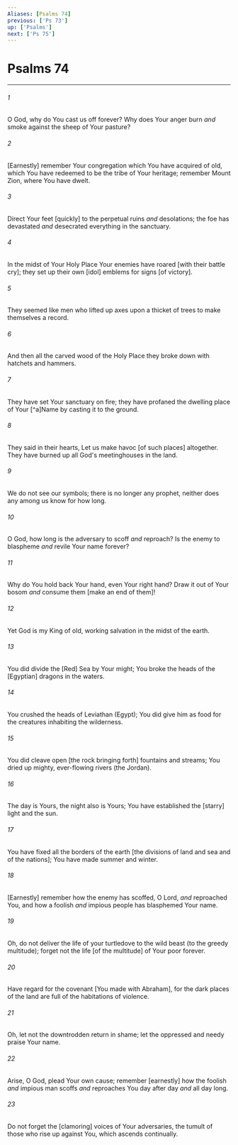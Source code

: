 ```yaml
---
Aliases: [Psalms 74]
previous: ['Ps 73']
up: ['Psalms']
next: ['Ps 75']
---
```

# Psalms 74

***














###### 1 






O God, why do You cast us off forever? Why does Your anger burn _and_ smoke against the sheep of Your pasture? 













###### 2 






[Earnestly] remember Your congregation which You have acquired of old, which You have redeemed to be the tribe of Your heritage; remember Mount Zion, where You have dwelt. 













###### 3 






Direct Your feet [quickly] to the perpetual ruins _and_ desolations; the foe has devastated _and_ desecrated everything in the sanctuary. 













###### 4 






In the midst of Your Holy Place Your enemies have roared [with their battle cry]; they set up their own [idol] emblems for signs [of victory]. 













###### 5 






They seemed like men who lifted up axes upon a thicket of trees to make themselves a record. 













###### 6 






And then all the carved wood of the Holy Place they broke down with hatchets and hammers. 













###### 7 






They have set Your sanctuary on fire; they have profaned the dwelling place of Your [^a]Name by casting it to the ground. 













###### 8 






They said in their hearts, Let us make havoc [of such places] altogether. They have burned up all God's meetinghouses in the land. 













###### 9 






We do not see our symbols; there is no longer any prophet, neither does any among us know for how long. 













###### 10 






O God, how long is the adversary to scoff _and_ reproach? Is the enemy to blaspheme _and_ revile Your name forever? 













###### 11 






Why do You hold back Your hand, even Your right hand? Draw it out of Your bosom _and_ consume them [make an end of them]! 













###### 12 






Yet God is my King of old, working salvation in the midst of the earth. 













###### 13 






You did divide the [Red] Sea by Your might; You broke the heads of the [Egyptian] dragons in the waters. 













###### 14 






You crushed the heads of Leviathan (Egypt); You did give him as food for the creatures inhabiting the wilderness. 













###### 15 






You did cleave open [the rock bringing forth] fountains and streams; You dried up mighty, ever-flowing rivers (the Jordan). 













###### 16 






The day is Yours, the night also is Yours; You have established the [starry] light and the sun. 













###### 17 






You have fixed all the borders of the earth [the divisions of land and sea and of the nations]; You have made summer and winter. 













###### 18 






[Earnestly] remember how the enemy has scoffed, O Lord, _and_ reproached You, and how a foolish _and_ impious people has blasphemed Your name. 













###### 19 






Oh, do not deliver the life of your turtledove to the wild beast (to the greedy multitude); forget not the life [of the multitude] of Your poor forever. 













###### 20 






Have regard for the covenant [You made with Abraham], for the dark places of the land are full of the habitations of violence. 













###### 21 






Oh, let not the downtrodden return in shame; let the oppressed and needy praise Your name. 













###### 22 






Arise, O God, plead Your own cause; remember [earnestly] how the foolish _and_ impious man scoffs _and_ reproaches You day after day _and_ all day long. 













###### 23 






Do not forget the [clamoring] voices of Your adversaries, the tumult of those who rise up against You, which ascends continually.
